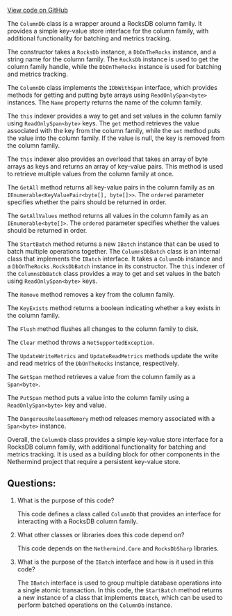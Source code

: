 [View code on GitHub](https://github.com/nethermindeth/nethermind/Nethermind.Db.Rocks/ColumnDb.cs)

The `ColumnDb` class is a wrapper around a RocksDB column family. It provides a simple key-value store interface for the column family, with additional functionality for batching and metrics tracking. 

The constructor takes a `RocksDb` instance, a `DbOnTheRocks` instance, and a string name for the column family. The `RocksDb` instance is used to get the column family handle, while the `DbOnTheRocks` instance is used for batching and metrics tracking. 

The `ColumnDb` class implements the `IDbWithSpan` interface, which provides methods for getting and putting byte arrays using `ReadOnlySpan<byte>` instances. The `Name` property returns the name of the column family. 

The `this` indexer provides a way to get and set values in the column family using `ReadOnlySpan<byte>` keys. The `get` method retrieves the value associated with the key from the column family, while the `set` method puts the value into the column family. If the value is null, the key is removed from the column family. 

The `this` indexer also provides an overload that takes an array of byte arrays as keys and returns an array of key-value pairs. This method is used to retrieve multiple values from the column family at once. 

The `GetAll` method returns all key-value pairs in the column family as an `IEnumerable<KeyValuePair<byte[], byte[]>>`. The `ordered` parameter specifies whether the pairs should be returned in order. 

The `GetAllValues` method returns all values in the column family as an `IEnumerable<byte[]>`. The `ordered` parameter specifies whether the values should be returned in order. 

The `StartBatch` method returns a new `IBatch` instance that can be used to batch multiple operations together. The `ColumnsDbBatch` class is an internal class that implements the `IBatch` interface. It takes a `ColumnDb` instance and a `DbOnTheRocks.RocksDbBatch` instance in its constructor. The `this` indexer of the `ColumnsDbBatch` class provides a way to get and set values in the batch using `ReadOnlySpan<byte>` keys. 

The `Remove` method removes a key from the column family. 

The `KeyExists` method returns a boolean indicating whether a key exists in the column family. 

The `Flush` method flushes all changes to the column family to disk. 

The `Clear` method throws a `NotSupportedException`. 

The `UpdateWriteMetrics` and `UpdateReadMetrics` methods update the write and read metrics of the `DbOnTheRocks` instance, respectively. 

The `GetSpan` method retrieves a value from the column family as a `Span<byte>`. 

The `PutSpan` method puts a value into the column family using a `ReadOnlySpan<byte>` key and value. 

The `DangerousReleaseMemory` method releases memory associated with a `Span<byte>` instance. 

Overall, the `ColumnDb` class provides a simple key-value store interface for a RocksDB column family, with additional functionality for batching and metrics tracking. It is used as a building block for other components in the Nethermind project that require a persistent key-value store.
## Questions: 
 1. What is the purpose of this code?
    
    This code defines a class called `ColumnDb` that provides an interface for interacting with a RocksDB column family.

2. What other classes or libraries does this code depend on?
    
    This code depends on the `Nethermind.Core` and `RocksDbSharp` libraries.

3. What is the purpose of the `IBatch` interface and how is it used in this code?
    
    The `IBatch` interface is used to group multiple database operations into a single atomic transaction. In this code, the `StartBatch` method returns a new instance of a class that implements `IBatch`, which can be used to perform batched operations on the `ColumnDb` instance.